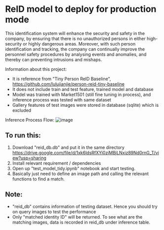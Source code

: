 # ReID model to deploy for production mode
This identification system will enhance the security and safety in the company, by ensuring that there is no unauthorized persons in either high-security or highly dangerous areas. Moreover, with such person identification and tracking, the company can continually improve the personnel safety procedures by analysing events and anomalies, and thereby can preventing intrusions and mishaps.

Information about this project:
- It is reference from "Tiny Person ReID Baseline", https://github.com/lulujianjie/person-reid-tiny-baseline
- It does not include train and test feature, trained model and database
- Model was trained with Market1501 (still fine tuning in process), and inference process was tested with same dataset
- Gallery features of test images were stored in database (sqlite) which is excluded

Inference Process Flow:
![image](https://user-images.githubusercontent.com/39640791/113481779-23385400-94ce-11eb-8b09-11b14f64203c.png)


## To run this:
1. Download "reid_db.db" and put it in the same directory
https://drive.google.com/file/d/1xk6ldsRfXYi0zjMBjLNxiz89Nd0rnG_T/view?usp=sharing
2. Install relevant requirement / dependencies
3. Open up "test_model_tidy.ipynb" notebook and start testing.
4. Basically just need to define an image path and calling the relevant functions to find a match.


## Note:
- "reid_db" contains information of testing dataset. Hence you should try on query images to test the performance
- Only "matched identity ID" will be returned. To see what are the matching images, data is recorded in reid_db under inference table.


